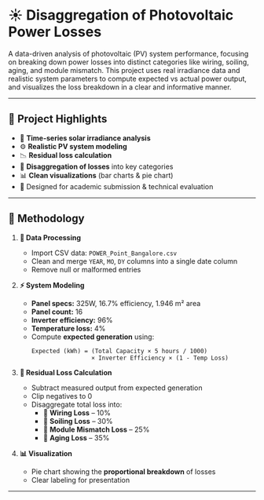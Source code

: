 # ☀️ Disaggregation of Photovoltaic Power Losses

A data-driven analysis of photovoltaic (PV) system performance, focusing on breaking down power losses into distinct categories like wiring, soiling, aging, and module mismatch. This project uses real irradiance data and realistic system parameters to compute expected vs actual power output, and visualizes the loss breakdown in a clear and informative manner.

---

## 🚀 Project Highlights

- 📅 **Time-series solar irradiance analysis**
- ⚙️ **Realistic PV system modeling**
- 📉 **Residual loss calculation**
- 🧮 **Disaggregation of losses** into key categories
- 📊 **Clean visualizations** (bar charts & pie chart)
- 🧠 Designed for academic submission & technical evaluation

---

## 🧪 Methodology

1. **📂 Data Processing**
   - Import CSV data: `POWER_Point_Bangalore.csv`
   - Clean and merge `YEAR`, `MO`, `DY` columns into a single date column
   - Remove null or malformed entries

2. **⚡ System Modeling**
   - **Panel specs:** 325W, 16.7% efficiency, 1.946 m² area
   - **Panel count:** 16
   - **Inverter efficiency:** 96%
   - **Temperature loss:** 4%
   - Compute **expected generation** using:
     ```
     Expected (kWh) = (Total Capacity × 5 hours / 1000) 
                      × Inverter Efficiency × (1 - Temp Loss)
     ```

3. **📏 Residual Loss Calculation**
   - Subtract measured output from expected generation
   - Clip negatives to 0
   - Disaggregate total loss into:
     - 🔌 **Wiring Loss** – 10%
     - 🧼 **Soiling Loss** – 30%
     - 🧩 **Module Mismatch Loss** – 25%
     - 🧓 **Aging Loss** – 35%

4. **📊 Visualization**
   - Pie chart showing the **proportional breakdown** of losses
   - Clear labeling for presentation

---

